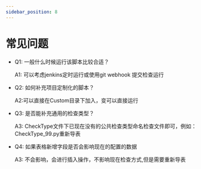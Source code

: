 ```yaml
---
sidebar_position: 8
---
```



# 常见问题

* Q1: 一般什么时候运行该脚本比较合适？

     A1: 可以考虑jenkins定时运行或使用git webhook 提交检查运行

* Q2: 如何补充项目定制化的脚本？

   	 A2:可以直接在Custom目录下加入，变可以直接运行
        
* Q3: 是否能补充通用的检查类型？

     A3: CheckType文件下已现在没有的公共检查类型命名检查文件即可，例如：CheckType_99.py重新导表

* Q4: 如果表格新增字段是否会影响现在的配置的数据

     A3: 不会影响，会进行插入操作，不影响现在检查方式,但是需要重新导表



   